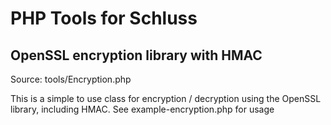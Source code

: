 # PHP Tools for Schluss


## OpenSSL encryption library with HMAC

Source: tools/Encryption.php

This is a simple to use class for encryption / decryption using the OpenSSL library, including HMAC. See example-encryption.php for usage
